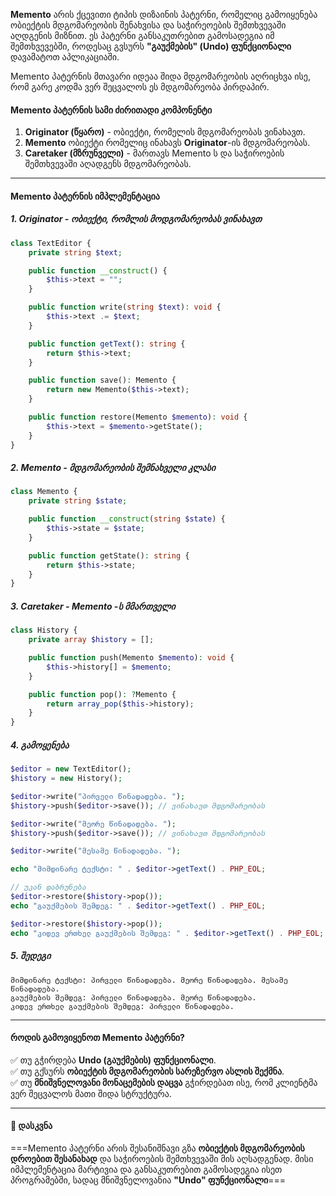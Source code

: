 **Memento** არის ქცევითი ტიპის დიზაინის პატერნი, რომელიც გამოიყენება ობიექტის მდგომარეობის შენახვისა და საჭირეოების შემთხვევაში აღდგენის მიზნით. ეს პატერნი განსაკუთრებით გამოსადეგია იმ შემთხვევებში, როდესაც გვსურს **"გაუქმების" (Undo) ფუნქციონალი** დავამატოთ აპლიკაციაში.

Memento პატერნის მთავარი იდეაა შიდა მდგომარეობის აღრიცხვა ისე, რომ გარე კოდმა ვერ შეცვალოს ეს მდგომარეობა პირდაპირ.

#### Memento პატერნის სამი ძირითადი კომპონენტი
1. **Originator (წყარო)** - ობიექტი, რომელის მდგომარეობას ვინახავთ.
2. **Memento** ობიექტი რომელიც ინახავს **Originator**-ის მდგომარეობას.
3. **Caretaker (მზრუნველი)** - მართავს Memento ს და საჭიროების შემთხვევაში აღადგენს მდგომარეობას.

---

#### Memento პატერნის იმპლემენტაცია

##### 1. Originator - ობიექტი, რომლის მოდგომარეობას ვინახავთ

```php
class TextEditor {
    private string $text;

    public function __construct() {
        $this->text = "";
    }

    public function write(string $text): void {
        $this->text .= $text;
    }

    public function getText(): string {
        return $this->text;
    }

    public function save(): Memento {
        return new Memento($this->text);
    }

    public function restore(Memento $memento): void {
        $this->text = $memento->getState();
    }
}
```

##### 2. Memento - მდგომარეობის შემნახველი კლასი

```php
class Memento {
    private string $state;

    public function __construct(string $state) {
        $this->state = $state;
    }

    public function getState(): string {
        return $this->state;
    }
}
```

##### 3. Caretaker - Memento -ს მმართველი

```php
class History {
    private array $history = [];

    public function push(Memento $memento): void {
        $this->history[] = $memento;
    }

    public function pop(): ?Memento {
        return array_pop($this->history);
    }
}
```

##### 4. გამოყენება
```php
$editor = new TextEditor();
$history = new History();

$editor->write("პირველი წინადადება. ");
$history->push($editor->save()); // ვინახავთ მდგომარეობას

$editor->write("მეორე წინადადება. ");
$history->push($editor->save()); // ვინახავთ მდგომარეობას

$editor->write("მესამე წინადადება. ");

echo "მიმდინარე ტექსტი: " . $editor->getText() . PHP_EOL;

// უკან დაბრუნება
$editor->restore($history->pop());
echo "გაუქმების შემდეგ: " . $editor->getText() . PHP_EOL;

$editor->restore($history->pop());
echo "კიდევ ერთხელ გაუქმების შემდეგ: " . $editor->getText() . PHP_EOL;
```

##### 5. შედეგი
```
მიმდინარე ტექსტი: პირველი წინადადება. მეორე წინადადება. მესამე წინადადება. 
გაუქმების შემდეგ: პირველი წინადადება. მეორე წინადადება. 
კიდევ ერთხელ გაუქმების შემდეგ: პირველი წინადადება. 
```


---


#### როდის გამოვიყენოთ Memento პატერნი?

✅ თუ გჭირდება **Undo (გაუქმების) ფუნქციონალი**.    
✅ თუ გქსურს **ობიექტის მდგომარეობის სარეზერვო ასლის შექმნა**.    
✅ თუ **მნიშვნელოვანი მონაცემების დაცვა** გჭირდებათ ისე, რომ კლიენტმა ვერ შეცვალოს მათი შიდა სტრუქტურა.

---

#### 🚀 დასკვნა

===Memento პატერნი არის შესანიშნავი გზა **ობიექტის მდგომარეობის დროებით შესანახად** და საჭიროების შემთხვევაში მის აღსადგენად. მისი იმპლემენტაცია მარტივია და განსაკუთრებით გამოსადეგია ისეთ პროგრამებში, სადაც მნიშვნელოვანია **"Undo" ფუნქციონალი**===